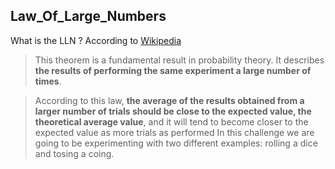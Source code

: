 
## Law_Of_Large_Numbers

What is the LLN ? According to [Wikipedia](https://en.wikipedia.org/wiki/Law_of_large_numbers)

> This theorem is a fundamental result in probability theory. It describes **the results of performing the same experiment a large number of times**. 

> According to this law, **the average of the results obtained from a larger number of trials should be close to the expected value, the theoretical average value**, and it will tend to become closer to the expected value as more trials as performed
> In this challenge we are going to be experimenting with two different examples: rolling a dice and tosing a coing.
